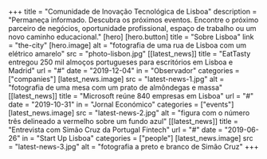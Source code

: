 +++
title = "Comunidade de Inovação Tecnológica de Lisboa"
description = "Permaneça informado. Descubra os próximos eventos. Encontre o próximo parceiro de negócios, oportunidade profissional, espaço de trabalho ou um novo caminho educacional."
[hero]
    [hero.button]
        title = "Sobre Lisboa"
        link = "the-city"
    [hero.image]
        alt = "fotografia de uma rua de Lisboa com um elétrico amarelo"
        src = "photo-lisbon.jpg"
[[latest_news]]
    title = "EatTasty entregou 250 mil almoços portugueses para escritórios em Lisboa e Madrid"
    url = "#"
    date = "2019-12-04"
    in = "Observador"
    categories = ["companies"]
    [latest_news.image] 
        src = "latest-news-1.jpg"
        alt = "fotografia de uma mesa com um prato de almôndegas e massa"
[[latest_news]]
    title = "Microsoft reúne 840 empresas em Lisboa"
    url = "#"
    date = "2019-10-31"
    in = "Jornal Económico"
    categories = ["events"]
    [latest_news.image] 
        src = "latest-news-2.jpg"
        alt = "figura com o número três delineado a vermelho sobre um fundo azul"
[[latest_news]]
    title = "Entrevista com Simão Cruz da Portugal Fintech"
    url = "#"
    date = "2019-06-26"
    in = "Start Up Lisboa"
    categories = ["people"]
    [latest_news.image] 
        src = "latest-news-3.jpg"
        alt = "fotografia a preto e branco de Simão Cruz"
+++